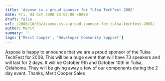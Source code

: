 ```yaml
---
title: 'Aspose is a proud sponsor for Tulsa TechFest 2008'
date: Fri, 03 Oct 2008 13:07:00 +0000
draft: false
url: /2008/10/03/aspose-is-a-proud-sponsor-for-tulsa-techfest-2008/
author: Merit
summary: ''
tags: ['Merit Cooper', 'Developer Community Support']
---
```


Aspose is happy to announce that we are a proud sponsor of the Tulsa TechFest for 2008. This will be a huge event that will have 73 speakers and will last for 2 days. It will be October 9th and October 10th in Tulsa, Oklahoma. They will be giving away a few of our components during the 2 day event. Thanks, Merit Cooper Sales







